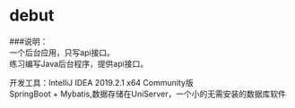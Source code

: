 # debut
###说明：  
一个后台应用，只写api接口。  
练习编写Java后台程序，提供api接口。  

开发工具：IntelliJ IDEA 2019.2.1 x64  Community版  
SpringBoot + Mybatis,数据存储在UniServer，一个小的无需安装的数据库软件